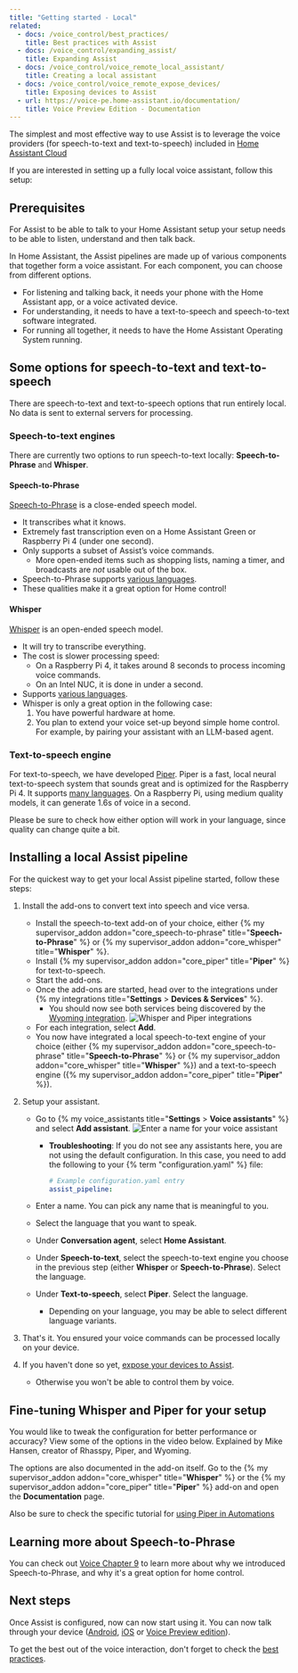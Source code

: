 ```yaml
---
title: "Getting started - Local"
related:
  - docs: /voice_control/best_practices/
    title: Best practices with Assist
  - docs: /voice_control/expanding_assist/
    title: Expanding Assist
  - docs: /voice_control/voice_remote_local_assistant/
    title: Creating a local assistant
  - docs: /voice_control/voice_remote_expose_devices/
    title: Exposing devices to Assist
  - url: https://voice-pe.home-assistant.io/documentation/
    title: Voice Preview Edition - Documentation
---
```


The simplest and most effective way to use Assist is to leverage the voice providers (for speech-to-text and text-to-speech) included in [Home Assistant Cloud](/voice_control/voice_remote_cloud_assistant/) 

If you are interested in setting up a fully local voice assistant, follow this setup:


## Prerequisites

For Assist to be able to talk to your Home Assistant setup your setup needs to be able to listen, understand and then talk back. 

In Home Assistant, the Assist pipelines are made up of various components that together form a voice assistant. For each component, you can choose from different options.

- For listening and talking back, it needs your phone with the Home Assistant app, or a voice activated device.
- For understanding, it needs to have a text-to-speech and speech-to-text software integrated. 
- For running all together, it needs to have the Home Assistant Operating System running.

## Some options for speech-to-text and text-to-speech

There are speech-to-text and text-to-speech options that run entirely local. No data is sent to external servers for processing.

### Speech-to-text engines

There are currently two options to run speech-to-text locally: **Speech-to-Phrase** and **Whisper**.

#### Speech-to-Phrase
[Speech-to-Phrase](https://github.com/OHF-voice/speech-to-phrase) is a close-ended speech model. 

- It transcribes what it knows.
- Extremely fast transcription even on a Home Assistant Green or Raspberry Pi 4 (under one second).
- Only supports a subset of Assist’s voice commands.
   - More open-ended items such as shopping lists, naming a timer, and broadcasts are *not* usable out of the box.
- Speech-to-Phrase supports [various languages](https://github.com/OHF-voice/speech-to-phrase?tab=readme-ov-file#supported-languages).
- These qualities make it a great option for Home control!

#### Whisper

[Whisper](https://github.com/openai/whisper) is an open-ended speech model.

- It will try to transcribe everything.
- The cost is slower processing speed: 
    - On a Raspberry Pi 4, it takes around 8 seconds to process incoming voice commands. 
    - On an Intel NUC, it is done in under a second.
- Supports [various languages](https://github.com/openai/whisper#available-models-and-languages).
- Whisper is only a great option in the following case: 
    1. You have powerful hardware at home.
    2. You plan to extend your voice set-up beyond simple home control. For example, by pairing your assistant with an LLM-based agent.

### Text-to-speech engine

For text-to-speech, we have developed [Piper](https://github.com/rhasspy/piper). Piper is a fast, local neural text-to-speech system that sounds great and is optimized for the Raspberry Pi 4. It supports [many languages](https://rhasspy.github.io/piper-samples/). On a Raspberry Pi, using medium quality models, it can generate 1.6s of voice in a second.

Please be sure to check how either option will work in your language, since quality can change quite a bit.

## Installing a local Assist pipeline

For the quickest way to get your local Assist pipeline started, follow these steps:

1. Install the add-ons to convert text into speech and vice versa.
   - Install the speech-to-text add-on of your choice, either {% my supervisor_addon addon="core_speech-to-phrase" title="**Speech-to-Phrase**" %} or {% my supervisor_addon addon="core_whisper" title="**Whisper**" %}.
   - Install {% my supervisor_addon addon="core_piper" title="**Piper**" %} for text-to-speech.
   - Start the add-ons.
   - Once the add-ons are started, head over to the integrations under {% my integrations title="**Settings** > **Devices & Services**" %}.
     - You should now see both services being discovered by the [Wyoming integration](/integrations/wyoming/).
       ![Whisper and Piper integrations](/images/assist/piper-whisper-install-new-02.png)
   - For each integration, select **Add**.
   - You now have integrated a local speech-to-text engine of your choice (either {% my supervisor_addon addon="core_speech-to-phrase" title="**Speech-to-Phrase**" %} or {% my supervisor_addon addon="core_whisper" title="**Whisper**" %}) and a text-to-speech engine ({% my supervisor_addon addon="core_piper" title="**Piper**" %}).

2. Setup your assistant.

   - Go to {% my voice_assistants title="**Settings** > **Voice assistants**" %} and select **Add assistant**.
     ![Enter a name for your voice assistant](/images/assist/piper-whisper-install-05.png)

     - **Troubleshooting**: If you do not see any assistants here, you are not using the default configuration. In this case, you need to add the following to your {% term "configuration.yaml" %} file:

       ```yaml
       # Example configuration.yaml entry
       assist_pipeline:
       ```

   - Enter a name. You can pick any name that is meaningful to you.
   - Select the language that you want to speak.
   - Under **Conversation agent**, select **Home Assistant**.
   - Under **Speech-to-text**, select the speech-to-text engine you choose in the previous step (either **Whisper** or **Speech-to-Phrase**). Select the language.
   - Under **Text-to-speech**, select **Piper**. Select the language.
     - Depending on your language, you may be able to select different language variants.

3. That's it. You ensured your voice commands can be processed locally on your device.
4. If you haven't done so yet, [expose your devices to Assist](/voice_control/voice_remote_expose_devices/#exposing-your-devices).
   - Otherwise you won't be able to control them by voice.

## Fine-tuning Whisper and Piper for your setup

You would like to tweak the configuration for better performance or accuracy?
View some of the options in the video below. Explained by Mike Hansen, creator of Rhasspy, Piper, and Wyoming.

<lite-youtube videoid="Tk-pnm7FY7c" videoStartAt="1589" videotitle="Configure your local Assist pipeline for your setup"></lite-youtube>

The options are also documented in the add-on itself. Go to the {% my supervisor_addon addon="core_whisper" title="**Whisper**" %} or the {% my supervisor_addon addon="core_piper" title="**Piper**" %} add-on and open the **Documentation** page.

Also be sure to check the specific tutorial for [using Piper in Automations](voice_control/using_tts_in_automation/)

## Learning more about Speech-to-Phrase

You can check out [Voice Chapter 9](/blog/2025/02/13/voice-chapter-9-speech-to-phrase/) to learn more about why we introduced Speech-to-Phrase, and why it's a great option for home control.

<lite-youtube videoid="k6VvzDSI8RU" videotitle="Voice Chapter 9"></lite-youtube>

## Next steps
Once Assist is configured, now can now start using it. You can now talk through your device ([Android](/voice_control/android/), [iOS](/voice_control/apple/) or [Voice Preview edition](https://voice-pe.home-assistant.io/getting-started/)).

To get the best out of the voice interaction, don't forget to check the [best practices](/voice_control/best_practices/).
